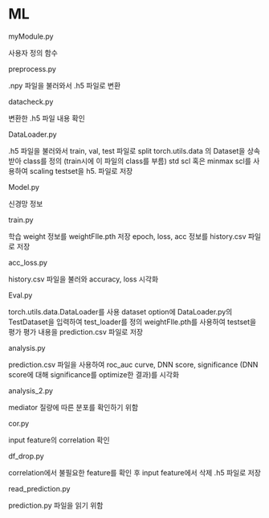 # ML

myModule.py

사용자 정의 함수



preprocess.py

.npy 파일을 불러와서 .h5 파일로 변환




datacheck.py

변환한 .h5 파일 내용 확인



DataLoader.py

.h5 파일을 불러와서 train, val, test 파일로 split
torch.utils.data 의 Dataset을 상속받아 class를 정의 (train시에 이 파일의 class를 부름)
std scl 혹은 minmax scl를 사용하여 scaling
testset을 h5. 파일로 저장



Model.py

신경망 정보



train.py

학습
weight 정보를 weightFIle.pth 저장
epoch, loss, acc 정보를 history.csv 파일로 저장



acc_loss.py

history.csv 파일을 불러와 accuracy, loss 시각화



Eval.py

torch.utils.data.DataLoader를 사용 dataset option에 DataLoader.py의 TestDataset을 입력하여 test_loader를 정의
weightFIle.pth를 사용하여 testset을 평가
평가 내용을 prediction.csv 파일로 저장



analysis.py

prediction.csv 파일을 사용하여 roc_auc curve, DNN score, significance (DNN score에 대해 significance를 optimize한 결과)를 시각화



analysis_2.py

mediator 질량에 따른 분포를 확인하기 위함



cor.py

input feature의 correlation 확인



df_drop.py

correlation에서 불필요한 feature를 확인 후 input feature에서 삭제
.h5 파일로 저장



read_prediction.py

prediction.py 파일을 읽기 위함


